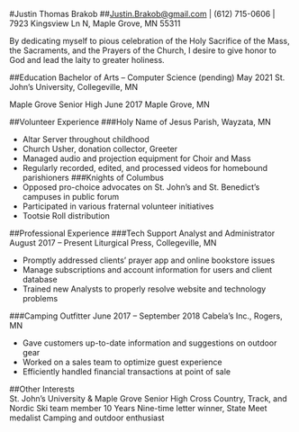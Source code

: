 #Justin Thomas Brakob
##Justin.Brakob@gmail.com | (612) 715-0606 | 7923 Kingsview Ln N, Maple Grove, MN 55311

By dedicating myself to pious celebration of the Holy Sacrifice of the Mass, the Sacraments, and the Prayers of the Church, I desire to give honor to God and lead the laity to greater holiness.

##Education 
Bachelor of Arts – Computer Science	(pending)  May 2021
St. John’s University, Collegeville, MN 						

Maple Grove Senior High	June 2017
Maple Grove, MN

##Volunteer Experience
###Holy Name of Jesus Parish, Wayzata, MN 
- Altar Server throughout childhood
-	Church Usher, donation collector, Greeter
-	Managed audio and projection equipment for Choir and Mass
-	Regularly recorded, edited, and processed videos for homebound parishioners
###Knights of Columbus
-	Opposed pro-choice advocates on St. John’s and St. Benedict’s campuses in public forum
-	Participated in various fraternal volunteer initiatives
-	Tootsie Roll distribution

##Professional Experience
###Tech Support Analyst and Administrator	August 2017 – Present
Liturgical Press, Collegeville, MN
-	Promptly addressed clients’ prayer app and online bookstore issues
-	Manage subscriptions and account information for users and client database
-	Trained new Analysts to properly resolve website and technology problems

###Camping Outfitter	June 2017 – September 2018
Cabela’s Inc., Rogers, MN
-	Gave customers up-to-date information and suggestions on outdoor gear
- Worked on a sales team to optimize guest experience
- Efficiently handled financial transactions at point of sale

##Other Interests					         
St. John’s University & Maple Grove Senior High
Cross Country, Track, and Nordic Ski team member	10 Years
Nine-time letter winner, State Meet medalist
Camping and outdoor enthusiast
